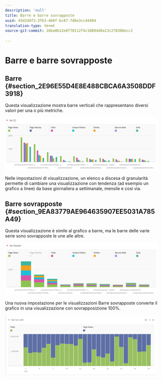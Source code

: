 ```yaml
---
description: 'null'
title: Barre e barre sovrapposte
uuid: 45d2d9f3-3fb3-460f-bc87-7d6e3cc44494
translation-type: tm+mt
source-git-commit: 16ba0b12e0f70112f4c10804d0a13c278388ecc2

---
```



# Barre e barre sovrapposte

## Barre {#section_2E96E55D4E8E488CBCA6A3508DDF3918}

Questa visualizzazione mostra barre verticali che rappresentano diversi valori per una o più metriche.

![](assets/bar.png)

Nelle impostazioni di visualizzazione, un elenco a discesa di granularità permette di cambiare una visualizzazione con tendenza (ad esempio un grafico a linee) da base giornaliera a settimanale, mensile e così via.

## Barre sovrapposte {#section_9EA83779AE964635907EE5031A785A49}

Questa visualizzazione è simile al grafico a barre, ma le barre delle varie serie sono sovrapposte le une alle altre.

![](assets/bar-stacked.png)

Una nuova impostazione per le visualizzazioni Barre sovrapposte converte il grafico in una visualizzazione con sovrapposizione 100%.

![](assets/stacked_100_percent.png)

